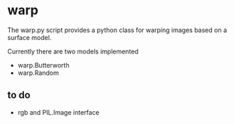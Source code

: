 # warp

The warp.py script provides a python class for warping images based on a surface model. 

Currently there are two models implemented

- warp.Butterworth
- warp.Random

## to do

- rgb and PIL.Image interface

